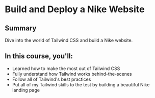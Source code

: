 # Build and Deploy a Nike Website

## Summary

<p>
    Dive into the world of Tailwind CSS and build a Nike website.
</p>

## In this course, you'll:

<ul>
    <li>Learned how to make the most out of Tailwind CSS</li>
    <li>Fully understand how Tailwind works behind-the-scenes</li>
    <li>Follow all of Tailwind's best practices</li>
    <li>Put all of my Tailwind skills to the test by building a beautiful Nike landing page</li>
</ul>
